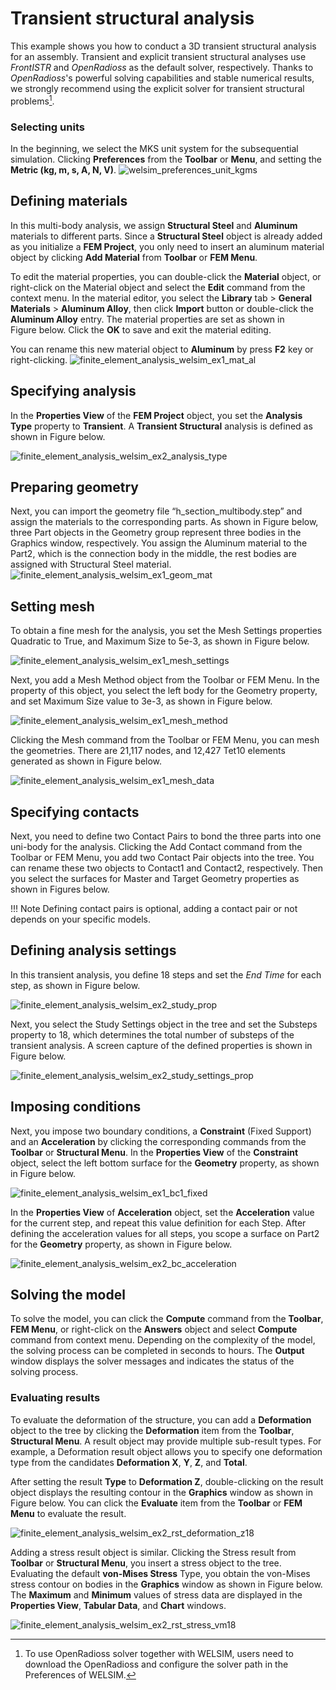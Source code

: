 # Transient structural analysis
This example shows you how to conduct a 3D transient structural analysis for an assembly. Transient and explicit transient structural analyses use *FrontISTR* and *OpenRadioss* as the default solver, respectively. Thanks to *OpenRadioss*'s powerful solving capabilities and stable numerical results, we strongly recommend using the explicit solver for transient structural problems[^1].


### Selecting units
In the beginning, we select the MKS unit system for the subsequential simulation. Clicking **Preferences** from the **Toolbar** or **Menu**, and setting the **Metric (kg, m, s, A, N, V)**.
![welsim_preferences_unit_kgms](../../../img/3_guide/welsim_preferences_unit_kgms.png "Selecting MKS unit system from the preferences.")



## Defining materials

In this multi-body analysis, we assign **Structural Steel** and **Aluminum** materials to different parts. Since a **Structural Steel** object is already added as you initialize a **FEM Project**, you only need to insert an aluminum material object by clicking **Add Material** from **Toolbar** or **FEM Menu**. 

To edit the material properties, you can double-click the **Material** object, or right-click on the Material object and select the **Edit** command from the context menu. In the material editor, you select the **Library** tab > **General Materials** > **Aluminum Alloy**, then click **Import** button or double-click the **Aluminum Alloy** entry. The material properties are set as shown in Figure below. Click the **OK** to save and exit the material editing. 

You can rename this new material object to **Aluminum** by press **F2** key or right-clicking.
![finite_element_analysis_welsim_ex1_mat_al](../../../img/3_guide/ch2_start_ex1_mat_al.png "Defining a new Aluminum material from the material library.")


## Specifying analysis 
In the **Properties View** of the **FEM Project** object, you set the **Analysis Type** property to **Transient**. A **Transient Structural** analysis is defined as shown in Figure below.

![finite_element_analysis_welsim_ex2_analysis_type](../../../img/3_guide/ch2_start_ex2_analysis_type.png "Defining a Transient Structural analysis at the Properties View of FEM Project object.")


## Preparing geometry
Next, you can import the geometry file “h_section_multibody.step” and assign the materials to the corresponding parts. As shown in Figure below, three Part objects in the Geometry group represent three bodies in the Graphics window, respectively. You assign the Aluminum material to the Part2, which is the connection body in the middle, the rest bodies are assigned with Structural Steel material.
![finite_element_analysis_welsim_ex1_geom_mat](../../../img/3_guide/ch2_start_ex1_geom_mat.png "Importing an assembly model and assign Aluminum material to the middle connection part.")


## Setting mesh
To obtain a fine mesh for the analysis, you set the Mesh Settings properties Quadratic to True, and Maximum Size to 5e-3, as shown in Figure below.

![finite_element_analysis_welsim_ex1_mesh_settings](../../../img/3_guide/ch2_start_ex1_mesh_settings.png "Global mesh settings.")

Next, you add a Mesh Method object from the Toolbar or FEM Menu. In the property of this object, you select the left body for the Geometry property, and set Maximum Size value to 3e-3, as shown in Figure below. 

![finite_element_analysis_welsim_ex1_mesh_method](../../../img/3_guide/ch2_start_ex1_mesh_method.png "Defining local mesh settings in Mesh Method object.")


Clicking the Mesh command from the Toolbar or FEM Menu, you can mesh the geometries. There are 21,117 nodes, and 12,427 Tet10 elements generated as shown in Figure below.

![finite_element_analysis_welsim_ex1_mesh_data](../../../img/3_guide/ch2_start_ex1_mesh_data.png "The Mesh object shows the generated mesh for a three-part assembly. It is consist of 21117 nodes, and 12427 Tet10 elements.")


## Specifying contacts 
Next, you need to define two Contact Pairs to bond the three parts into one uni-body for the analysis. Clicking the Add Contact command from the Toolbar or FEM Menu, you add two Contact Pair objects into the tree. You can rename these two objects to Contact1 and Contact2, respectively. Then you select the surfaces for Master and Target Geometry properties as shown in Figures below. 

!!! Note 
    Defining contact pairs is optional, adding a contact pair or not depends on your specific models. 


## Defining analysis settings
In this transient analysis, you define 18 steps and set the *End Time* for each step, as shown in Figure below.

![finite_element_analysis_welsim_ex2_study_prop](../../../img/3_guide/ch2_start_ex2_study_prop.png "The Properties View of the Study object shows the Number of Steps. The Spreadsheet of the Study Settings object shows all step and time at one page.")

Next, you select the Study Settings object in the tree and set the Substeps property to 18, which determines the total number of substeps of the transient analysis. A screen capture of the defined properties is shown in Figure below.

![finite_element_analysis_welsim_ex2_study_settings_prop](../../../img/3_guide/ch2_start_ex2_study_settings_prop.png "The Properties View of the Study Settings object shows the Number of Substeps is 18.")


## Imposing conditions
Next, you impose two boundary conditions, a **Constraint** (Fixed Support) and an **Acceleration** by clicking the corresponding commands from the **Toolbar** or **Structural Menu**. In the **Properties View** of the **Constraint** object, select the left bottom surface for the **Geometry** property, as shown in Figure below.

![finite_element_analysis_welsim_ex1_bc1_fixed](../../../img/3_guide/ch2_start_ex1_bc1_fixed.png "Imposing a fixed support boundary condition on a left bottom surface.")

In the **Properties View** of **Acceleration** object, set the **Acceleration** value for the current step, and repeat this value definition for each Step. After defining the acceleration values for all steps, you scope a surface on Part2 for the **Geometry** property, as shown in Figure below.

![finite_element_analysis_welsim_ex2_bc_acceleration](../../../img/3_guide/ch2_start_ex2_bc_acceleration.png "Imposing an acceleration boundary condition on a surface of Part2. The Tabular Data and Chart windows show the input acceleration values over time.")


## Solving the model
To solve the model, you can click the **Compute** command from the **Toolbar**, **FEM Menu**, or right-click on the **Answers** object and select **Compute** command from context menu. Depending on the complexity of the model, the solving process can be completed in seconds to hours. The **Output** window displays the solver messages and indicates the status of the solving process. 


### Evaluating results
To evaluate the deformation of the structure, you can add a **Deformation** object to the tree by clicking the **Deformation** item from the **Toolbar**, **Structural Menu**. A result object may provide multiple sub-result types. For example, a Deformation result object allows you to specify one deformation type from the candidates **Deformation X**, **Y**, **Z**, and **Total**. 

After setting the result **Type** to **Deformation Z**, double-clicking on the result object displays the resulting contour in the **Graphics** window as shown in Figure below. You can click the **Evaluate** item from the **Toolbar** or **FEM Menu** to evaluate the result. 

![finite_element_analysis_welsim_ex2_rst_deformation_z18](../../../img/3_guide/ch2_start_ex2_rst_deformation_z18.png "Evaluating and displaying the displacement Z at final step.")

Adding a stress result object is similar. Clicking the Stress result from **Toolbar** or **Structural Menu**, you insert a stress object to the tree. Evaluating the default **von-Mises Stress** Type, you obtain the von-Mises stress contour on bodies in the **Graphics** window as shown in Figure below. The **Maximum** and **Minimum** values of stress data are displayed in the **Properties View**, **Tabular Data**, and **Chart** windows.

![finite_element_analysis_welsim_ex2_rst_stress_vm18](../../../img/3_guide/ch2_start_ex2_rst_stress_vm18.png "Evaluating and displaying the von-Mises stress result at final step.")


[^1]: To use OpenRadioss solver together with WELSIM, users need to download the OpenRadioss and configure the solver path in the Preferences of WELSIM.
